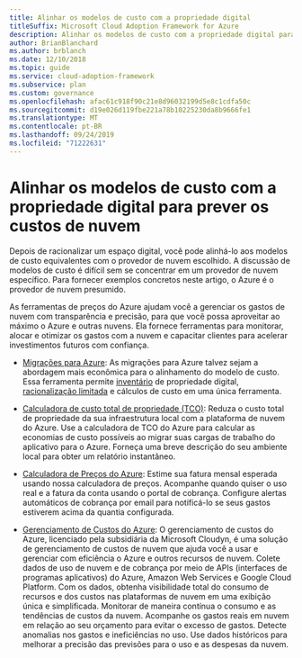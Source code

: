```yaml
---
title: Alinhar os modelos de custo com a propriedade digital
titleSuffix: Microsoft Cloud Adoption Framework for Azure
description: Alinhar os modelos de custo com a propriedade digital para prever os custos de nuvem.
author: BrianBlanchard
ms.author: brblanch
ms.date: 12/10/2018
ms.topic: guide
ms.service: cloud-adoption-framework
ms.subservice: plan
ms.custom: governance
ms.openlocfilehash: afac61c918f90c21e8d96032199d5e8c1cdfa50c
ms.sourcegitcommit: d19e026d119fbe221a78b10225230da8b9666fe1
ms.translationtype: MT
ms.contentlocale: pt-BR
ms.lasthandoff: 09/24/2019
ms.locfileid: "71222631"
---
```

# <a name="align-cost-models-with-the-digital-estate-to-forecast-cloud-costs"></a>Alinhar os modelos de custo com a propriedade digital para prever os custos de nuvem

Depois de racionalizar um espaço digital, você pode alinhá-lo aos modelos de custo equivalentes com o provedor de nuvem escolhido. A discussão de modelos de custo é difícil sem se concentrar em um provedor de nuvem específico. Para fornecer exemplos concretos neste artigo, o Azure é o provedor de nuvem presumido.

As ferramentas de preços do Azure ajudam você a gerenciar os gastos de nuvem com transparência e precisão, para que você possa aproveitar ao máximo o Azure e outras nuvens. Ela fornece ferramentas para monitorar, alocar e otimizar os gastos com a nuvem e capacitar clientes para acelerar investimentos futuros com confiança.

- [Migrações para Azure](https://docs.microsoft.com/azure/migrate/migrate-overview): As migrações para Azure talvez sejam a abordagem mais econômica para o alinhamento do modelo de custo. Essa ferramenta permite [inventário](./inventory.md) de propriedade digital, [racionalização limitada](./rationalize.md) e cálculos de custo em uma única ferramenta.

- [Calculadora de custo total de propriedade (TCO)](https://azure.microsoft.com/pricing/tco/calculator): Reduza o custo total de propriedade da sua infraestrutura local com a plataforma de nuvem do Azure. Use a calculadora de TCO do Azure para calcular as economias de custo possíveis ao migrar suas cargas de trabalho do aplicativo para o Azure. Forneça uma breve descrição do seu ambiente local para obter um relatório instantâneo.

- [Calculadora de Preços do Azure](https://azure.microsoft.com/pricing): Estime sua fatura mensal esperada usando nossa calculadora de preços. Acompanhe quando quiser o uso real e a fatura da conta usando o portal de cobrança. Configure alertas automáticos de cobrança por email para notificá-lo se seus gastos estiverem acima da quantia configurada.

- [Gerenciamento de Custos do Azure](https://azure.microsoft.com/services/cost-management): O gerenciamento de custos do Azure, licenciado pela subsidiária da Microsoft Cloudyn, é uma solução de gerenciamento de custos de nuvem que ajuda você a usar e gerenciar com eficiência o Azure e outros recursos de nuvem. Colete dados de uso de nuvem e de cobrança por meio de APIs (interfaces de programas aplicativos) do Azure, Amazon Web Services e Google Cloud Platform. Com os dados, obtenha visibilidade total do consumo de recursos e dos custos nas plataformas de nuvem em uma exibição única e simplificada. Monitorar de maneira contínua o consumo e as tendências de custos da nuvem. Acompanhe os gastos reais em nuvem em relação ao seu orçamento para evitar o excesso de gastos. Detecte anomalias nos gastos e ineficiências no uso. Use dados históricos para melhorar a precisão das previsões para o uso e as despesas da nuvem.
